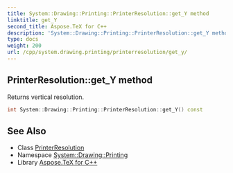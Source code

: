 ```yaml
---
title: System::Drawing::Printing::PrinterResolution::get_Y method
linktitle: get_Y
second_title: Aspose.TeX for C++
description: 'System::Drawing::Printing::PrinterResolution::get_Y method. Returns vertical resolution in C++.'
type: docs
weight: 200
url: /cpp/system.drawing.printing/printerresolution/get_y/
---
```

## PrinterResolution::get_Y method


Returns vertical resolution.

```cpp
int System::Drawing::Printing::PrinterResolution::get_Y() const
```

## See Also

* Class [PrinterResolution](../)
* Namespace [System::Drawing::Printing](../../)
* Library [Aspose.TeX for C++](../../../)
